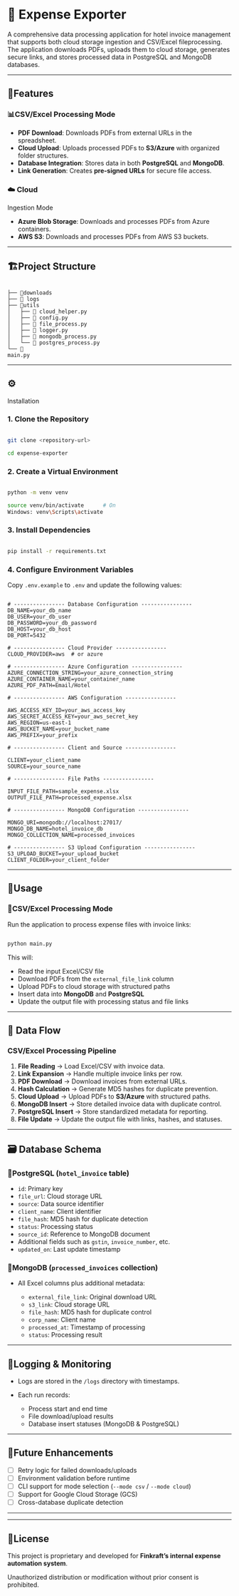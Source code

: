 # 🧾 Expense Exporter

A comprehensive data processing application for hotel invoice management that supports both cloud storage ingestion and CSV/Excel fileprocessing. The application downloads PDFs, uploads them to cloud storage, generates secure links, and stores processed data in PostgreSQL and MongoDB databases.

---

## 🚀Features

### 📊CSV/Excel Processing Mode

- **PDF Download**: Downloads PDFs from external URLs in the spreadsheet.
- **Cloud Upload**: Uploads processed PDFs to **S3/Azure** with organized
  folder structures.
- **Database Integration**: Stores data in both **PostgreSQL** and
  **MongoDB**.
- **Link Generation**: Creates **pre-signed URLs** for secure file access.

### ☁️ Cloud

Ingestion Mode

- **Azure Blob Storage**: Downloads and processes PDFs from Azure
  containers.
- **AWS S3**: Downloads and processes PDFs from AWS S3 buckets.

---

## 🏗️Project Structure

```

├── 📁downloads
├── 📁 logs
├── 📁utils
│   ├── 🐍 cloud_helper.py
│   ├── 🐍 config.py
│   ├── 🐍 file_process.py
│   ├── 🐍 logger.py
│   ├── 🐍 mongodb_process.py
│   └── 🐍 postgres_process.py
└── 🐍
main.py

```

---

## ⚙️

Installation

### 1. Clone the Repository

```bash

git clone <repository-url>

cd expense-exporter

```

### 2. Create a Virtual Environment

```bash

python -m venv venv

source venv/bin/activate      # On
Windows: venv\Scripts\activate

```

### 3. Install Dependencies

```bash

pip install -r requirements.txt

```

### 4. Configure Environment Variables

Copy `.env.example` to `.env` and update the following values:

```env

# ---------------- Database Configuration ----------------
DB_NAME=your_db_name
DB_USER=your_db_user
DB_PASSWORD=your_db_password
DB_HOST=your_db_host
DB_PORT=5432

# ---------------- Cloud Provider ----------------
CLOUD_PROVIDER=aws  # or azure

# ---------------- Azure Configuration ----------------
AZURE_CONNECTION_STRING=your_azure_connection_string
AZURE_CONTAINER_NAME=your_container_name
AZURE_PDF_PATH=Email/Hotel

# ---------------- AWS Configuration ----------------

AWS_ACCESS_KEY_ID=your_aws_access_key
AWS_SECRET_ACCESS_KEY=your_aws_secret_key
AWS_REGION=us-east-1
AWS_BUCKET_NAME=your_bucket_name
AWS_PREFIX=your_prefix

# ---------------- Client and Source ----------------

CLIENT=your_client_name
SOURCE=your_source_name

# ---------------- File Paths ----------------

INPUT_FILE_PATH=sample_expense.xlsx
OUTPUT_FILE_PATH=processed_expense.xlsx

# ---------------- MongoDB Configuration ----------------

MONGO_URI=mongodb://localhost:27017/
MONGO_DB_NAME=hotel_invoice_db
MONGO_COLLECTION_NAME=processed_invoices

# ---------------- S3 Upload Configuration ----------------
S3_UPLOAD_BUCKET=your_upload_bucket
CLIENT_FOLDER=your_client_folder

```

---

## 🧠Usage

### 🧾CSV/Excel Processing Mode

Run the application to process expense files with invoice links:

```bash

python main.py

```

This will:

- Read the input Excel/CSV file
- Download PDFs from the `external_file_link` column
- Upload PDFs to cloud storage with structured paths
- Insert data into **MongoDB** and **PostgreSQL**
- Update the output file with processing status and file links

---

## 🔄 Data Flow

### CSV/Excel Processing Pipeline

1. **File Reading** → Load Excel/CSV with invoice data.
2. **Link Expansion** → Handle multiple invoice links per row.
3. **PDF Download** → Download invoices from external URLs.
4. **Hash Calculation** → Generate MD5 hashes for duplicate prevention.
5. **Cloud Upload** → Upload PDFs to **S3/Azure** with structured paths.
6. **MongoDB Insert** → Store detailed invoice data with duplicate
   control.
7. **PostgreSQL Insert** → Store standardized metadata for reporting.
8. **File Update** → Update the output file with links, hashes, and
   statuses.

---

## 🗃️ Database Schema

### 🐘PostgreSQL (`hotel_invoice` table)

- `id`: Primary key
- `file_url`: Cloud storage URL
- `source`: Data source identifier
- `client_name`: Client identifier
- `file_hash`: MD5 hash for duplicate detection
- `status`: Processing status
- `source_id`: Reference to MongoDB document
- Additional fields such as `gstin`, `invoice_number`, etc.
- `updated_on`: Last update timestamp

### 🍃MongoDB (`processed_invoices` collection)

- All Excel columns plus additional metadata:

  - `external_file_link`: Original
    download URL
  - `s3_link`: Cloud storage URL
  - `file_hash`: MD5 hash for duplicate
    control
  - `corp_name`: Client name
  - `processed_at`: Timestamp of
    processing
  - `status`: Processing result

---

## 🧰Logging & Monitoring

- Logs are stored in the `/logs` directory with timestamps.
- Each run records:

  - Process start and end time
  - File download/upload results
  - Database insert statuses (MongoDB
    & PostgreSQL)

---

## 🧩Future Enhancements

- [ ] Retry logic for failed downloads/uploads
- [ ] Environment validation before runtime
- [ ] CLI support for mode selection (`--mode csv` / `--mode cloud`)
- [ ] Support for Google Cloud Storage (GCS)
- [ ] Cross-database duplicate detection

---

---

## 📜License

This project is proprietary and developed for **Finkraft’s internal expense automation system**.

Unauthorized distribution or modification without prior consent is prohibited.
